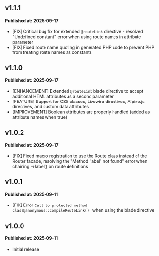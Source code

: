 ## v1.1.1

#### Published at: 2025-09-17

- [FIX] Critical bug fix for extended `@routeLink` directive - resolved "Undefined constant" error when using route names in attribute parameter
- [FIX] Fixed route name quoting in generated PHP code to prevent PHP from treating route names as constants

## v1.1.0

#### Published at: 2025-09-17

- [ENHANCEMENT] Extended `@routeLink` blade directive to accept additional HTML attributes as a second parameter
- [FEATURE] Support for CSS classes, Livewire directives, Alpine.js directives, and custom data attributes
- [IMPROVEMENT] Boolean attributes are properly handled (added as attribute names when true)

## v1.0.2

#### Published at: 2025-09-17

- [FIX] Fixed macro registration to use the Route class instead of the Router facade, resolving the "Method 'label' not found" error when chaining ->label() on route definitions


## v1.0.1

#### Published at: 2025-09-11

- [FIX] Error `Call to protected method class@anonymous::compileRouteLink() ` when using the blade directive

## v1.0.0

#### Published at: 2025-09-11

- Initial release
